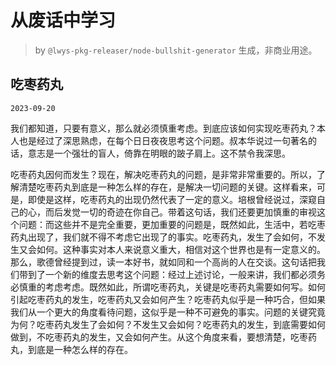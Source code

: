 # 从废话中学习

> by `@lwys-pkg-releaser/node-bullshit-generator` 生成，非商业用途。

## 吃枣药丸

`2023-09-20`

我们都知道，只要有意义，那么就必须慎重考虑。到底应该如何实现吃枣药丸？本人也是经过了深思熟虑，在每个日日夜夜思考这个问题。叔本华说过一句著名的话，意志是一个强壮的盲人，倚靠在明眼的跛子肩上。这不禁令我深思。

吃枣药丸因何而发生？现在，解决吃枣药丸的问题，是非常非常重要的。所以，了解清楚吃枣药丸到底是一种怎么样的存在，是解决一切问题的关键。这样看来，可是，即使是这样，吃枣药丸的出现仍然代表了一定的意义。培根曾经说过，深窥自己的心，而后发觉一切的奇迹在你自己。带着这句话，我们还要更加慎重的审视这个问题：而这些并不是完全重要，更加重要的问题是，既然如此，生活中，若吃枣药丸出现了，我们就不得不考虑它出现了的事实。吃枣药丸，发生了会如何，不发生又会如何。这种事实对本人来说意义重大，相信对这个世界也是有一定意义的。那么，歌德曾经提到过，读一本好书，就如同和一个高尚的人在交谈。这句话把我们带到了一个新的维度去思考这个问题：经过上述讨论，一般来讲，我们都必须务必慎重的考虑考虑。既然如此，所谓吃枣药丸，关键是吃枣药丸需要如何写。如何引起吃枣药丸的发生，吃枣药丸又会如何产生？吃枣药丸似乎是一种巧合，但如果我们从一个更大的角度看待问题，这似乎是一种不可避免的事实。问题的关键究竟为何？吃枣药丸发生了会如何？不发生又会如何？吃枣药丸的发生，到底需要如何做到，不吃枣药丸的发生，又会如何产生。从这个角度来看，要想清楚，吃枣药丸，到底是一种怎么样的存在。